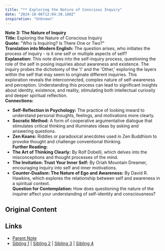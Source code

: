 ```yaml
---
title: "** Exploring the Nature of Conscious Inquiry"
date: "2024-10-06T12:04:38.180Z"
inspiration: "Unknown"
---
```


  
**Note 3: The Nature of Inquiry**  
**Title:** Exploring the Nature of Conscious Inquiry  
**Quote:** "Who is Inquiring? Is There One or Two?"  
**Translation into Modern English:** The question arises, who initiates the process of inquiry - is it one self or multiple aspects of self?  
**Explanation:** This note dives into the self-inquiry process, questioning the role of the self in posing inquiries about awareness and existence. The inquiry probes the dichotomy of the 'I' and the 'Other,' exploring the layers within the self that may seem to originate different inquiries. This exploration reveals the interconnected, complex nature of self-awareness and perception. Understanding this process can lead to significant insights about identity, existence, and reality, stimulating both intellectual curiosity and deeper spiritual reflection.  
**Connections:**  
- **Self-Reflection in Psychology:** The practice of looking inward to understand personal thoughts, feelings, and motivations more clearly.  
- **Socratic Method:** A form of cooperative argumentative dialogue that stimulates critical thinking and illuminates ideas by asking and answering questions.  
- **Zen Koans:** Riddles or paradoxical anecdotes used in Zen Buddhism to provoke thought and challenge conventional thinking.  
**Further Reading:**  
- **The Art of Thinking Clearly:** By Rolf Dobelli, which delves into the misconceptions and thought processes of the mind.  
- **The Invitation: Trust Your Inner Self:** By Oriah Mountain Dreamer, encouraging inquiry into self and inner motivations.  
- **Counter-Dualism: The Nature of Ego and Awareness:** By David R. Hawkins, which explores the relationship between self and awareness in a spiritual context.  
**Question for Contemplation:** How does questioning the nature of the inquirer affect your understanding of self-identity and consciousness?  


## Original Content



## Links

- [Parent Note](/parent-note.md)
- [Sibling 1](/zettel1.md) | [Sibling 2](/zettel2.md) | [Sibling 3](/zettel3.md) | [Sibling 4](/zettel4.md)
